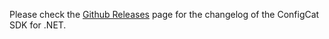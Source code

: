 Please check the [Github Releases](https://github.com/configcat/.net-sdk/releases) page for the changelog of the ConfigCat SDK for .NET.
